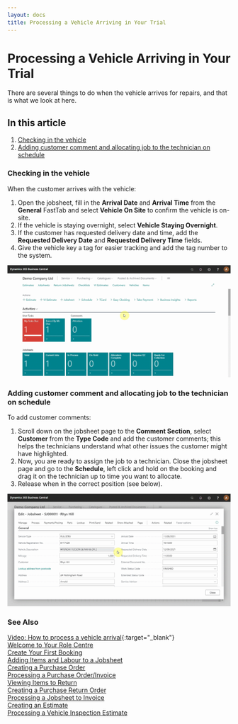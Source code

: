 ```yaml
---
layout: docs
title: Processing a Vehicle Arriving in Your Trial
---
```


# Processing a Vehicle Arriving in Your Trial

There are several things to do when the vehicle arrives for repairs, and that is what we look at here.

## In this article

1. [Checking in the vehicle](#checking-in-the-vehicle)
2. [Adding customer comment and allocating job to the technician on schedule](#adding-customer-comment-and-allocating-job-to-the-technician-on-schedule)

### Checking in the vehicle
When the customer arrives with the vehicle:
1. Open the jobsheet, fill in the **Arrival Date** and **Arrival Time** from the **General** FastTab and select **Vehicle On Site** to confirm the vehicle is on-site.
2. If the vehicle is staying overnight, select **Vehicle Staying Overnight**. 
3. If the customer has requested delivery date and time, add the **Requested Delivery Date** and **Requested Delivery Time** fields. 
4. Give the vehicle key a tag for easier tracking and add the tag number to the system.

![](media/garagehive-trial-processing-a-vehicle-arriving1.gif)

### Adding customer comment and allocating job to the technician on schedule
To add customer comments:
1. Scroll down on the jobsheet page to the **Comment Section**, select **Customer** from the **Type Code** and add the customer comments; this helps the technicians understand what other issues the customer might have highlighted.
2. Now, you are ready to assign the job to a technician. Close the jobsheet page and go to the **Schedule**, left click and hold on the booking and drag it on the technician up to time you want to allocate. 
3. Release when in the correct position (see below).

![](media/garagehive-trial-processing-a-vehicle-arriving2.gif)


### **See Also**

[Video: How to process a vehicle arrival](https://www.youtube.com/watch?v=pBSymFc-9m8&t=159s){:target="_blank"} \
[Welcome to Your Role Centre](garagehive-trial-welcome-to-the-role-centre.html) \
[Create Your First Booking](garagehive-trial-creating-your-first-booking.html) \
[Adding Items and Labour to a Jobsheet](garagehive-trial-adding-items-and-labour-to-a-jobsheet.html) \
[Creating a Purchase Order](garagehive-trial-creating-a-purchase-order.html) \
[Processing a Purchase Order/Invoice](garagehive-trial-processing-a-purchase-order.html) \
[Viewing Items to Return](garagehive-trial-viewing-items-to-return.html) \
[Creating a Purchase Return Order](garagehive-trial-creating-a-purchase-return-order.html) \
[Processing a Jobsheet to Invoice](garagehive-trial-processing-a-jobsheet-to-invoice.html) \
[Creating an Estimate](garagehive-trial-creating-an-estimate.html) \
[Processing a Vehicle Inspection Estimate](garagehive-trial-processing-a-vehicle-inspection-estimate.html)